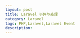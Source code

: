 ```yaml
---
layout: post
title: Laravel 事件与处理
category: Laravel
tags: PHP,Laravel,Laravel Event
description:
---
```

